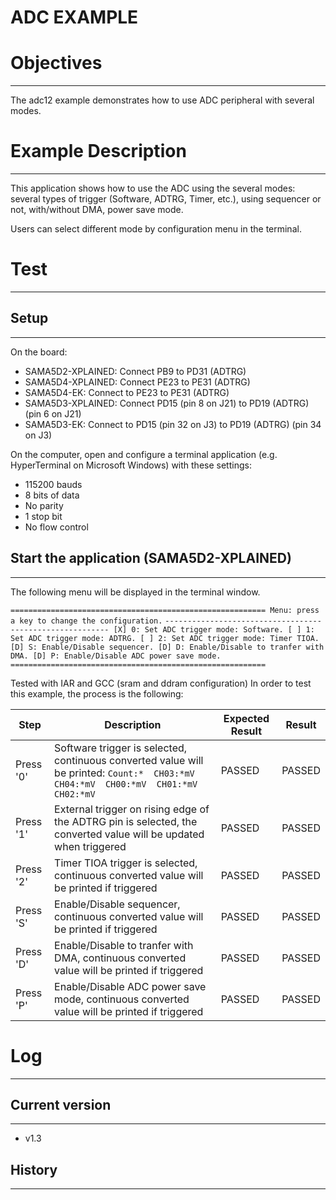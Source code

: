 ADC EXAMPLE
============

# Objectives
------------
The adc12 example demonstrates how to use ADC peripheral with several modes.

# Example Description
---------------------
This application shows how to use the ADC using the several modes:
several types of trigger (Software, ADTRG, Timer, etc.), using sequencer or
not, with/without DMA, power save mode.

Users can select different mode by configuration menu in the terminal.

# Test
------

## Setup
--------
On the board:
 - SAMA5D2-XPLAINED: Connect PB9 to PD31 (ADTRG)
 - SAMA5D4-XPLAINED: Connect PE23 to PE31 (ADTRG)
 - SAMA5D4-EK: Connect to PE23 to PE31 (ADTRG)
 - SAMA5D3-XPLAINED: Connect PD15 (pin 8 on J21) to PD19 (ADTRG) (pin 6 on J21)
 - SAMA5D3-EK: Connect to PD15 (pin 32 on J3) to PD19 (ADTRG) (pin 34 on J3)

On the computer, open and configure a terminal application
(e.g. HyperTerminal on Microsoft Windows) with these settings:
 - 115200 bauds
 - 8 bits of data
 - No parity
 - 1 stop bit
 - No flow control

## Start the application (SAMA5D2-XPLAINED)
--------
The following menu will be displayed in the terminal window.

``=========================================================
Menu: press a key to change the configuration.``
``---------------------------------------------------------
[X] 0: Set ADC trigger mode: Software.
[ ] 1: Set ADC trigger mode: ADTRG.
[ ] 2: Set ADC trigger mode: Timer TIOA.
[D] S: Enable/Disable sequencer.
[D] D: Enable/Disable to tranfer with DMA.
[D] P: Enable/Disable ADC power save mode.
=========================================================``


Tested with IAR and GCC (sram and ddram configuration)
In order to test this example, the process is the following:

Step | Description | Expected Result | Result
-----|-------------|-----------------|-------
Press '0' | Software trigger is selected, continuous converted value will be printed: ``Count:*  CH03:*mV  CH04:*mV  CH00:*mV  CH01:*mV  CH02:*mV`` | PASSED | PASSED
Press '1' | External trigger on rising edge of the ADTRG pin is selected, the converted value will be updated when triggered| PASSED | PASSED
Press '2' | Timer TIOA trigger is selected, continuous converted value will be printed if triggered  | PASSED | PASSED
Press 'S' | Enable/Disable sequencer, continuous converted value will be printed if triggered | PASSED | PASSED
Press 'D' | Enable/Disable to tranfer with DMA, continuous converted value will be printed if triggered | PASSED | PASSED
Press 'P' | Enable/Disable ADC power save mode, continuous converted value will be printed if triggered | PASSED | PASSED


# Log
------

## Current version
--------
 - v1.3

## History
--------
